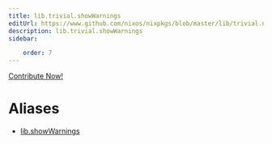 ```yaml
---
title: lib.trivial.showWarnings
editUrl: https://www.github.com/nixos/nixpkgs/blob/master/lib/trivial.nix#L561C18
description: lib.trivial.showWarnings
sidebar:

    order: 7
---
```


<a href="https://www.github.com/nixos/nixpkgs/blob/master/lib/trivial.nix#L561C18">Contribute Now!</a>


# Aliases

- [lib.showWarnings](/reference/libshowWarnings)


